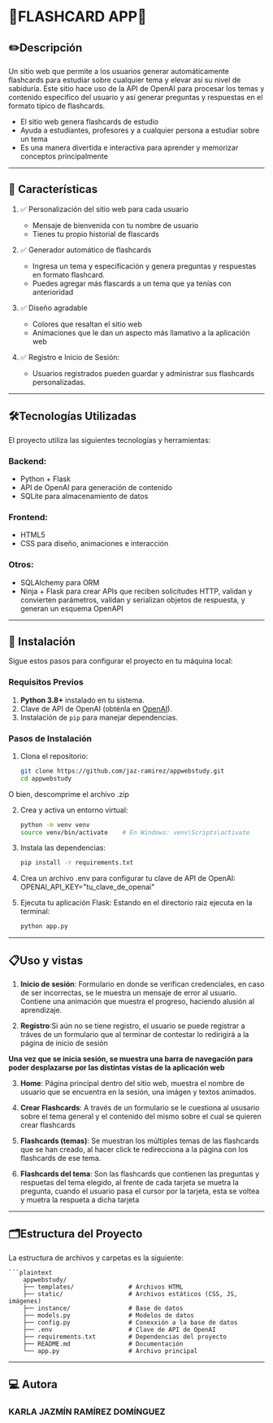# 🧠**FLASHCARD APP**📖

## ✏️**Descripción**
Un sitio web que permite a los usuarios generar automáticamente flashcards para estudiar sobre cualquier tema y elevar así su nivel de sabiduría. Este sitio hace uso de la API de OpenAI para procesar los temas y contenido específico del usuario y así  generar preguntas y respuestas en el formato típico de flashcards.

- El sitio web genera flashcards de estudio
- Ayuda a estudiantes, profesores y a cualquier persona a estudiar sobre un tema
- Es una manera divertida e interactiva para aprender y memorizar conceptos principalmente

---

## 🚀 **Características**
1. ✅ Personalización del sitio web  para cada usuario
    - Mensaje de bienvenida con tu nombre de usuario
    - Tienes tu propio historial de flascards

2. ✅ Generador automático de flashcards
    - Ingresa un tema y especificación y genera preguntas y respuestas en formato flashcard.
    - Puedes agregar más flascards a un tema que ya tenías con anterioridad

3. ✅ Diseño agradable 
    - Colores que resaltan el sitio web
    - Animaciones que le dan un aspecto más llamativo a la aplicación web

4. ✅ Registro e Inicio de Sesión:
    - Usuarios registrados pueden guardar y administrar sus flashcards personalizadas.

---

## 🛠️**Tecnologías Utilizadas**
El proyecto utiliza las siguientes tecnologías y herramientas:
### **Backend**:
- Python + Flask
- API de OpenAI para generación de contenido
- SQLite para almacenamiento de datos

### **Frontend**:
- HTML5 
- CSS para diseño, animaciones e interacción

### **Otros**:
- SQLAlchemy para ORM
- Ninja + Flask para crear APIs que reciben solicitudes HTTP, validan y convierten parámetros, validan y serializan objetos de respuesta, y generan un esquema OpenAPI

---
## 🧩 **Instalación**
Sigue estos pasos para configurar el proyecto en tu máquina local:

### **Requisitos Previos**
1. **Python 3.8+** instalado en tu sistema.
2. Clave de API de OpenAI (obténla en [OpenAI](https://platform.openai.com/signup/)).
3. Instalación de `pip` para manejar dependencias.

### **Pasos de Instalación**
1. Clona el repositorio:
   ```bash
   git clone https://github.com/jaz-ramirez/appwebstudy.git
   cd appwebstudy
O bien, descomprime el archivo .zip

2. Crea y activa un entorno virtual:
    ```bash
    python -m venv venv
    source venv/bin/activate    # En Windows: venv\Scripts\activate

3. Instala las dependencias:
    ```bash
    pip install -r requirements.txt

4. Crea un archivo .env para configurar tu clave de API de OpenAI:
    OPENAI_API_KEY="tu_clave_de_openai"

5. Ejecuta tu aplicación Flask:
Estando en el directorio raiz ejecuta en la terminal:
    ```bash
    python app.py

---
## 📋**Uso y vistas**
1. **Inicio de sesión**: Formulario en donde se verifican credenciales, en caso de ser incorrectas, se le muestra un mensaje de error al usuario. Contiene una animación que muestra el progreso, haciendo alusión al aprendizaje.

2. **Registro**:Si aún no se tiene registro, el usuario se puede registrar a tráves de un formulario que al terminar de contestar lo redirigirá a la página de inicio de sesión

**Una vez que se inicia sesión, se muestra una barra de navegación para poder desplazarse por las distintas vistas de la aplicación web**

3. **Home**: Página principal dentro del sitio web, muestra el nombre de usuario que se encuentra en la sesión, una imágen y textos animados.

4. **Crear Flashcards**: A través de un formulario se le cuestiona al ususario sobre el tema general y el contenido del mismo sobre el cual se quieren crear flashcards

5. **Flashcards (temas)**: Se muestran los múltiples temas de las flashcards que se han creado, al hacer click te redirecciona a la página con los flashcards de ese tema.

6. **Flashcards del tema**: Son las flashcards que contienen las preguntas y respuetas del tema elegido, al frente de cada tarjeta se muetra la pregunta, cuando el usuario pasa el cursor por la tarjeta, esta se voltea y muetra la respueta a dicha tarjeta




---
## 🗂️**Estructura del Proyecto**
La estructura de archivos y carpetas es la siguiente:

    ```plaintext
        appwebstudy/
        ├── templates/               # Archivos HTML
        ├── static/                  # Archivos estáticos (CSS, JS, imágenes)
        ├── instance/                # Base de datos
        ├── models.py                # Modelos de datos
        ├── config.py                # Conexxión a la base de datos
        ├── .env                     # Clave de API de OpenAI
        ├── requirements.txt         # Dependencias del proyecto
        ├── README.md                # Documentación
        └── app.py                   # Archivo principal

---

## 💻 **Autora**
### KARLA JAZMÍN RAMÍREZ DOMÍNGUEZ 
